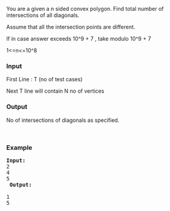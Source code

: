 <p>You are a given a n sided convex polygon. Find total number of intersections of all diagonals.</p>
<p>Assume that all the intersection points are different.</p>
<p>If in case answer exceeds 10^9 + 7 , take modulo 10^9 + 7</p>
<p>1&lt;=n&lt;=10^8</p>
<h3>Input</h3>
<p>First Line : T (no of test cases)</p>
<p>Next T line will contain N no of vertices</p>
<h3>Output</h3>
<p>No of intersections of diagonals as specified.</p>
<p>&nbsp;</p>
<h3>Example</h3>
<pre><strong>Input:</strong><br>2<br>4<br>5<br>&nbsp;<strong>Output:</strong><br><br>1<br>5<br></pre>